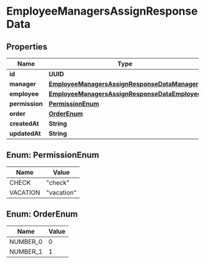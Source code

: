 

# EmployeeManagersAssignResponseData


## Properties

| Name | Type | Description | Notes |
|------------ | ------------- | ------------- | -------------|
|**id** | **UUID** |  |  [optional] |
|**manager** | [**EmployeeManagersAssignResponseDataManager**](EmployeeManagersAssignResponseDataManager.md) |  |  [optional] |
|**employee** | [**EmployeeManagersAssignResponseDataEmployee**](EmployeeManagersAssignResponseDataEmployee.md) |  |  [optional] |
|**permission** | [**PermissionEnum**](#PermissionEnum) |  |  [optional] |
|**order** | [**OrderEnum**](#OrderEnum) |  |  [optional] |
|**createdAt** | **String** |  |  [optional] |
|**updatedAt** | **String** |  |  [optional] |



## Enum: PermissionEnum

| Name | Value |
|---- | -----|
| CHECK | &quot;check&quot; |
| VACATION | &quot;vacation&quot; |



## Enum: OrderEnum

| Name | Value |
|---- | -----|
| NUMBER_0 | 0 |
| NUMBER_1 | 1 |



